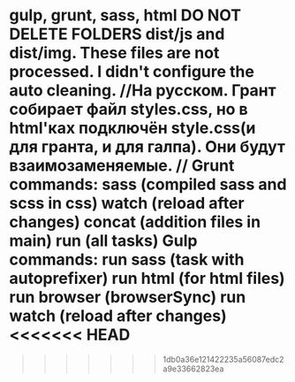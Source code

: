 gulp, grunt, sass, html
DO NOT DELETE FOLDERS dist/js and dist/img. These files are not processed. I didn't configure the auto cleaning.
//На русском. Грант собирает файл styles.css, но в html'ках подключён style.css(и для гранта, и для галпа). Они будут взаимозаменяемые.
//
Grunt commands:
sass (compiled sass and scss in css)
watch (reload after changes)
concat (addition files in main)
run (all tasks)
Gulp commands:
run sass (task with autoprefixer)
run html (for html files)
run browser (browserSync)
run watch (reload after changes)
<<<<<<< HEAD
=======

>>>>>>> 1db0a36e121422235a56087edc2a9e33662823ea
